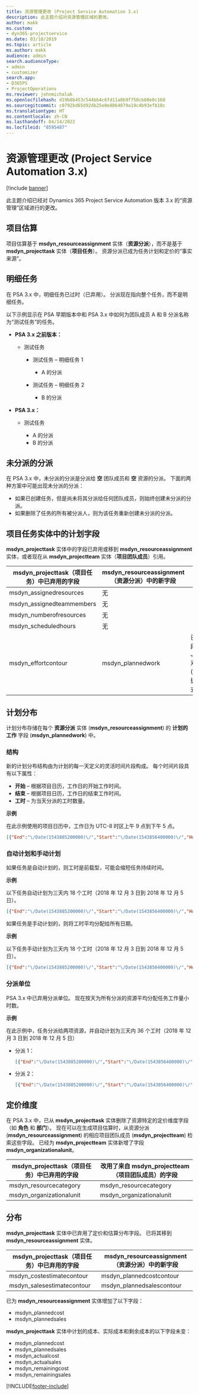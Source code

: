```yaml
---
title: 资源管理更改 (Project Service Automation 3.x)
description: 此主题介绍对资源管理区域的更改。
author: makk
ms.custom:
- dyn365-projectservice
ms.date: 03/18/2019
ms.topic: article
ms.author: makk
audience: admin
search.audienceType:
- admin
- customizer
search.app:
- D365PS
- ProjectOperations
ms.reviewer: johnmichalak
ms.openlocfilehash: d19b8b453c544bb4c6fd11a8b9f750cb08e0c168
ms.sourcegitcommit: c0792bd65d92db25e0e8864879a19c4b93efb10c
ms.translationtype: HT
ms.contentlocale: zh-CN
ms.lasthandoff: 04/14/2022
ms.locfileid: "8595487"
---
```

# <a name="resource-management-changes-project-service-automation-3x"></a>资源管理更改 (Project Service Automation 3.x)

[!include [banner](../../includes/psa-now-project-operations.md)]

此主题介绍已经对 Dynamics 365 Project Service Automation 版本 3.x 的“资源管理”区域进行的更改。

## <a name="project-estimates"></a>项目估算

项目估算基于 **msdyn\_resourceassignment** 实体（**资源分派**），而不是基于 **msdyn\_projecttask** 实体（**项目任务**）。 资源分派已成为任务计划和定价的“事实来源”。

## <a name="line-tasks"></a>明细任务

在 PSA 3.x 中，明细任务已过时（已弃用）。 分派现在指向整个任务，而不是明细任务。

以下示例显示在 PSA 早期版本中和 PSA 3.x 中如何为团队成员 A 和 B 分派名称为“测试任务”的任务。

- **PSA 3.x 之前版本：**

    - 测试任务

        - 测试任务 – 明细任务 1

            - A 的分派

        - 测试任务 – 明细任务 2

            - B 的分派

- **PSA 3.x：**

    - 测试任务

        - A 的分派
        - B 的分派

## <a name="unassigned-assignment"></a>未分派的分派

在 PSA 3.x 中，未分派的分派是分派给 **空** 团队成员和 **空** 资源的分派。 下面的两种方案中可能出现未分派的分派：

- 如果已创建任务，但是尚未将其分派给任何团队成员，则始终创建未分派的分派。 
- 如果删除了任务的所有被分派人，则为该任务重新创建未分派的分派。

## <a name="scheduling-fields-on-the-project-task-entity"></a>项目任务实体中的计划字段

**msdyn\_projecttask** 实体中的字段已弃用或移到 **msdyn\_resourceassignment** 实体，或者现在从 **msdyn\_projectteam** 实体（**项目团队成员**）引用。

| msdyn\_projecttask（项目任务）中已弃用的字段 | msdyn\_resourceassignment（资源分派）中的新字段 | 注释 |
|---|---|---|
| msdyn\_assignedresources | 无 | |
| msdyn\_assignedteammembers | 无 | |
| msdyn\_numberofresources | 无 | |
| msdyn\_scheduledhours | 无 | |
| msdyn\_effortcontour | msdyn\_plannedwork | 已更改了字段中存储的 JavaScript 对象表示法 (JSON) 数据结构格式。 |

## <a name="schedule-contour"></a>计划分布

计划分布存储在每个 **资源分派** 实体 (**msdyn\_resourceassignment**) 的 **计划的工作** 字段 (**msdyn\_plannedwork**) 中。

### <a name="structure"></a>结构

新的计划分布结构由为计划的每一天定义的灵活时间片段构成。 每个时间片段具有以下属性：

- **开始** – 根据项目日历，工作日的开始工作时间。
- **结束** – 根据项目日历，工作日的结束工作时间。
- **工时** – 为当天分派的工时数量。

**示例**

在此示例使用的项目日历中，工作日为 UTC-8 时区上午 9 点到下午 5 点。

```json
[{"End":"\/Date(1543885200000)\/","Start":"\/Date(1543856400000)\/","Hours":8},{"End":"\/Date(1543971600000)\/","Start":"\/Date(1543942800000)\/","Hours":8},{"End":"\/Date(1544058000000)\/","Start":"\/Date(1544029200000)\/","Hours":2}]
```

### <a name="auto-scheduling-and-manual-scheduling"></a>自动计划和手动计划

如果任务是自动计划的，则工时是前载型，可能会缩短任务持续时间。

**示例**

以下任务自动计划为三天内 18 个工时（2018 年 12 月 3 日到 2018 年 12 月 5 日）。

```json
[{"End":"\/Date(1543885200000)\/","Start":"\/Date(1543856400000)\/","Hours":8},{"End":"\/Date(1543971600000)\/","Start":"\/Date(1543942800000)\/","Hours":8},{"End":"\/Date(1544058000000)\/","Start":"\/Date(1544029200000)\/","Hours":2}]
```

如果任务是手动计划的，则将工时平均分配给所有日期。

**示例**

以下任务手动计划为三天内 18 个工时（2018 年 12 月 3 日到 2018 年 12 月 5 日）。

```json
[{"End":"\/Date(1543885200000)\/","Start":"\/Date(1543856400000)\/","Hours":6},{"End":"\/Date(1543971600000)\/","Start":"\/Date(1543942800000)\/","Hours":6},{"End":"\/Date(1544058000000)\/","Start":"\/Date(1544029200000)\/","Hours":6}]
```

### <a name="assignment-unit"></a>分派单位

PSA 3.x 中已弃用分派单位。 现在按天为所有分派的资源平均分配任务工作量小时数。

**示例**

在此示例中，任务分派给两项资源，并自动计划为三天内 36 个工时（2018 年 12 月 3 日到 2018 年 12 月 5 日）

- 分派 1：

    ```json
    [{"End":"\/Date(1543885200000)\/","Start":"\/Date(1543856400000)\/","Hours":8},{"End":"\/Date(1543971600000)\/","Start":"\/Date(1543942800000)\/","Hours":8},{"End":"\/Date(1544058000000)\/","Start":"\/Date(1544029200000)\/","Hours":2}]
    ```

- 分派 2：

    ```json
    [{"End":"\/Date(1543885200000)\/","Start":"\/Date(1543856400000)\/","Hours":8},{"End":"\/Date(1543971600000)\/","Start":"\/Date(1543942800000)\/","Hours":8},{"End":"\/Date(1544058000000)\/","Start":"\/Date(1544029200000)\/","Hours":2}]
    ```

## <a name="pricing-dimensions"></a>定价维度

在 PSA 3.x 中，已从 **msdyn\_projecttask** 实体删除了资源特定的定价维度字段（如 **角色** 和 **部门**）。 现在可以在生成项目估算时，从资源分派 (**msdyn\_resourceassignment**) 的相应项目团队成员 (**msdyn\_projectteam**) 检索这些字段。 已经为 **msdyn\_projectteam** 实体新增了字段 **msdyn\_organizationalunit**。

| msdyn\_projecttask（项目任务）中已弃用的字段 | 改用了来自 msdyn\_projectteam（项目团队成员）的字段 |
|---|---|
| msdyn\_resourcecategory | msdyn\_resourcecategory |
| msdyn\_organizationalunit | msdyn\_organizationalunit |

## <a name="contours"></a>分布

**msdyn\_projecttask** 实体中已弃用了定价和估算分布字段。 已将其移到 **msdyn\_resourceassignment** 实体。

| msdyn\_projecttask（项目任务）中已弃用的字段 | msdyn\_resourceassignment（资源分派）中的新字段 |
|---|---|
| msdyn\_costestimatecontour | msdyn\_plannedcostcontour |
| msdyn\_salesestimatecontour | msdyn\_plannedsalescontour |

已为 **msdyn\_resourceassignment** 实体增加了以下字段：

* msdyn\_plannedcost
* msdyn\_plannedsales

**msdyn\_projecttask** 实体中计划的成本、实际成本和剩余成本的以下字段未变：

* msdyn\_plannedcost
* msdyn\_plannedsales
* msdyn\_actualcost
* msdyn\_actualsales
* msdyn\_remainingcost
* msdyn\_remainingsales


[!INCLUDE[footer-include](../../includes/footer-banner.md)]
